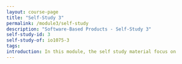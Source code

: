 ```yaml
---
layout: course-page
title: "Self-Study 3"
permalink: /module3/self-study
description: "Software-Based Products - Self-Study 3"
self-study-id: 3
self-study-of: io1075-3
tags:
introduction: In this module, the self study material focus on
---
```

